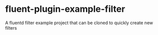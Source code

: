 # fluent-plugin-example-filter
A fluentd filter example project that can be cloned to quickly create new filters
